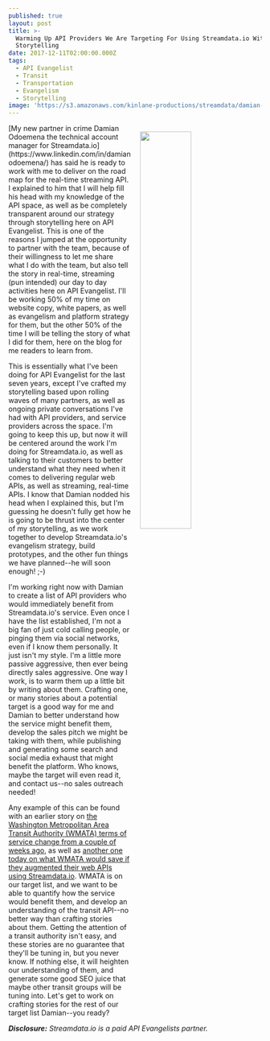 ```yaml
---
published: true
layout: post
title: >-
  Warming Up API Providers We Are Targeting For Using Streamdata.io With
  Storytelling
date: 2017-12-11T02:00:00.000Z
tags:
  - API Evangelist
  - Transit
  - Transportation
  - Evangelism
  - Storytelling
image: 'https://s3.amazonaws.com/kinlane-productions/streamdata/damian-stream-data.png'
---
```

<p><img src="https://s3.amazonaws.com/kinlane-productions/streamdata/damian-stream-data.png" align="right" width="45%" style="padding: 15px;"/></p>[My new partner in crime Damian Odoemena the technical account manager for Streamdata.io](https://www.linkedin.com/in/damianodoemena/) has said he is ready to work with me to deliver on the road map for the real-time streaming API. I explained to him that I will help fill his head with my knowledge of the API space, as well as be completely transparent around our strategy through storytelling here on API Evangelist. This is one of the reasons I jumped at the opportunity to partner with the team, because of their willingness to let me share what I do with the team, but also tell the story in real-time, streaming (pun intended) our day to day activities here on API Evangelist. I'll be working 50% of my time on website copy, white papers, as well as evangelism and platform strategy for them, but the other 50% of the time I will be telling the story of what I did for them, here on the blog for me readers to learn from.

This is essentially what I've been doing for API Evangelist for the last seven years, except I've  crafted my storytelling based upon rolling waves of many partners, as well as ongoing private conversations I've had with API providers, and service providers across the space. I'm going to keep this up, but now it will be centered around the work I'm doing for Streamdata.io, as well as talking to their customers to better understand what they need when it comes to delivering regular web APIs, as well as streaming, real-time APIs. I know that Damian nodded his head when I explained this, but I'm guessing he doesn't fully get how he is going to be thrust into the center of my storytelling, as we work together to develop Streamdata.io's evangelism strategy, build prototypes, and the other fun things we have planned--he will soon enough! ;-)

I'm working right now with Damian to create a list of API providers who would immediately benefit from Streamdata.io's service. Even once I have the list established, I'm not a big fan of just cold calling people, or pinging them via social networks, even if I know them personally. It just isn't my style. I'm a little more passive aggressive, then ever being directly sales aggressive. One way I work, is to warm them up a little bit by writing about them. Crafting one, or many stories about a potential target is a good way for me and Damian to better understand how the service might benefit them, develop the sales pitch we might be taking with them, while publishing and generating some search and social media exhaust that might benefit the platform. Who knows, maybe the target will even read it, and contact us--no sales outreach needed!

Any example of this can be found with an earlier story on [the Washington Metropolitan Area Transit Authority (WMATA) terms of service change from a couple of weeks ago](http://apievangelist.com/2017/11/30/licensing-over-dc-transit-data/), as well as [another one today on what WMATA would save if they augmented their web APIs using Streamdata.io](http://apievangelist.com/2017/12/11/cost-savings-analysis-for-washington-metropolitan-area-transit-authority-wmata-data-apis.markdown). WMATA is on our target list, and we want to be able to quantify how the service would benefit them, and develop an understanding of the transit API--no better way than crafting stories about them. Getting the attention of a transit authority isn't easy, and these stories are no guarantee that they'll be tuning in, but you never know. If nothing else, it will heighten our understanding of them, and generate some good SEO juice that maybe other transit groups will be tuning into. Let's get to work on crafting stories for the rest of our target list Damian--you ready?

_**Disclosure:** Streamdata.io is a paid API Evangelists partner._
